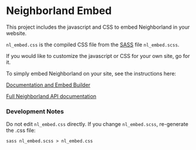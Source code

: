 # Neighborland Embed

This project includes the javascript and CSS to embed Neighborland in your website.

`nl_embed.css` is the compiled CSS file from the [SASS](http://sass-lang.com/) file `nl_embed.scss`.

If you would like to customize the javascript or CSS for your own site, go for it.

To simply embed Neighborland on your site, see the instructions here:

[Documentation and Embed Builder](https://neighborland.com/embed)

[Full Neighborland API documentation](https://neighborland.com/docs)

### Development Notes

Do not edit `nl_embed.css` directly. If you change `nl_embed.scss`, re-generate the .css file:

```
sass nl_embed.scss > nl_embed.css
```
